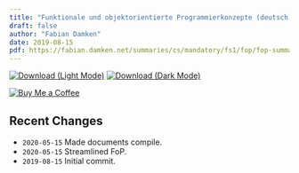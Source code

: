```yaml
---
title: "Funktionale und objektorientierte Programmierkonzepte (deutsch)"
draft: false
author: "Fabian Damken"
date: 2019-08-15
pdf: https://fabian.damken.net/summaries/cs/mandatory/fs1/fop/fop-summary.pdf
---
```


[![Download (Light Mode)](/download.png)](fop-summary.pdf)
[![Download (Dark Mode)](/download-dark.png)](fop-summary-dark.pdf)

[![Buy Me a Coffee](/kofi.png)](https://ko-fi.com/fdamken)

## Recent Changes
- `2020-05-15` Made documents compile.
- `2020-05-15` Streamlined FoP.
- `2019-08-15` Initial commit.
